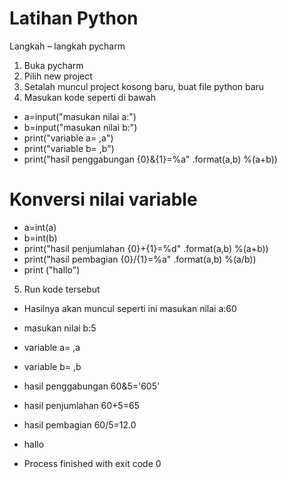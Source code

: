 # Latihan Python
Langkah – langkah pycharm

1. Buka pycharm
2. Pilih new project
3. Setalah muncul project kosong baru, buat file python baru
4. Masukan kode seperti di bawah 
- a=input("masukan nilai a:")
- b=input("masukan nilai b:")
- print("variable a= ,a")
- print("variable b= ,b")
- print("hasil penggabungan {0}&{1}=%a" .format(a,b) %(a+b))

# Konversi nilai variable
- a=int(a)
- b=int(b)
- print("hasil penjumlahan {0}+{1}=%d" .format(a,b) %(a+b))
- print("hasil pembagian {0}/{1}=%a" .format(a,b) %(a/b))
- print ("hallo")

5. Run kode tersebut
- Hasilnya akan muncul seperti ini masukan nilai a:60
- masukan nilai b:5
- variable a= ,a
- variable b= ,b
- hasil penggabungan 60&5='605'
- hasil penjumlahan 60+5=65
- hasil pembagian 60/5=12.0
- hallo

- Process finished with exit code 0


